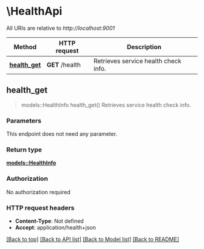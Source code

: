 # \HealthApi

All URIs are relative to *http://localhost:9001*

Method | HTTP request | Description
------------- | ------------- | -------------
[**health_get**](HealthApi.md#health_get) | **GET** /health | Retrieves service health check info.



## health_get

> models::HealthInfo health_get()
Retrieves service health check info.

### Parameters

This endpoint does not need any parameter.

### Return type

[**models::HealthInfo**](health_info.md)

### Authorization

No authorization required

### HTTP request headers

- **Content-Type**: Not defined
- **Accept**: application/health+json

[[Back to top]](#) [[Back to API list]](../README.md#documentation-for-api-endpoints) [[Back to Model list]](../README.md#documentation-for-models) [[Back to README]](../README.md)

